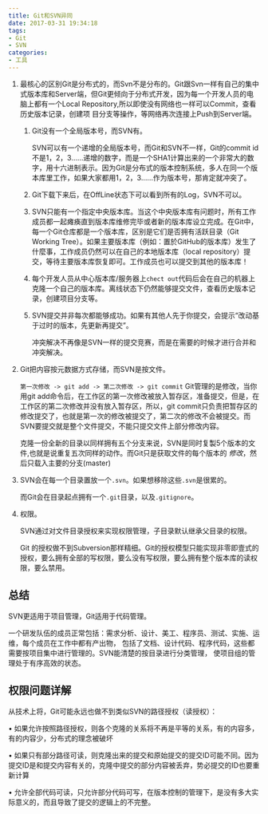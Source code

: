 ```yaml
---
title: Git和SVN异同
date: 2017-03-31 19:34:18
tags: 
- Git
- SVN
categories: 
- 工具
---
```


1. 最核心的区别Git是分布式的，而Svn不是分布的。Git跟Svn一样有自己的集中式版本库和Server端，但Git更倾向于分布式开发，因为每一个开发人员的电脑上都有一个Local Repository,所以即使没有网络也一样可以Commit，查看历史版本记录，创建项 目分支等操作，等网络再次连接上Push到Server端。
    
    <!-- more -->
    
    1. Git没有一个全局版本号，而SVN有。
        
        SVN可以有一个递增的全局版本号，而Git和SVN不一样，Git的commit id不是1，2，3……递增的数字，而是一个SHA1计算出来的一个非常大的数字，用十六进制表示。因为Git是分布式的版本控制系统，多人在同一个版本库里工作，如果大家都用1，2，3……作为版本号，那肯定就冲突了。
    
    2. Git下载下来后，在OffLine状态下可以看到所有的Log，SVN不可以。
    
    3. SVN只能有一个指定中央版本库。当这个中央版本库有问题时，所有工作成员都一起瘫痪直到版本库维修完毕或者新的版本库设立完成。在Git中，每一个Git仓库都是一个版本库，区别是它们是否拥有活跃目录（Git Working Tree）。如果主要版本库（例如：置於GitHub的版本库）发生了什麼事，工作成员仍然可以在自己的本地版本库（local repository）提交，等待主要版本库恢复即可。工作成员也可以提交到其他的版本库！
    
    4. 每个开发人员从中心版本库/服务器上`chect out`代码后会在自己的机器上克隆一个自己的版本库。离线状态下仍然能够提交文件，查看历史版本记录，创建项目分支等。
    
    5. SVN提交并非每次都能够成功。如果有其他人先于你提交，会提示“改动基于过时的版本，先更新再提交”。
    
        冲突解决不再像是SVN一样的提交竞赛，而是在需要的时候才进行合并和冲突解决。
    
2. Git把内容按元数据方式存储，而SVN是按文件。

    `第一次修改 -> git add -> 第二次修改 -> git commit`
    Git管理的是修改，当你用git add命令后，在工作区的第一次修改被放入暂存区，准备提交，但是，在工作区的第二次修改并没有放入暂存区，所以，git commit只负责把暂存区的修改提交了，也就是第一次的修改被提交了，第二次的修改不会被提交。而SVN要提交就是整个文件提交，不能只提交文件上部分修改内容。

    克隆一份全新的目录以同样拥有五个分支来说，SVN是同时复製5个版本的文件,也就是说重复五次同样的动作。而Git只是获取文件的每个版本的 *修改*，然后只载入主要的分支(master)
    
3. SVN会在每一个目录置放一个`.svn`。如果想移除这些`.svn`是很累的。
    
    而Git会在目录起点拥有一个`.git`目录，以及`.gitignore`。
    
4. 权限。

    SVN通过对文件目录授权来实现权限管理，子目录默认继承父目录的权限。
    
    Git 的授权做不到Subversion那样精细。Git的授权模型只能实现非零即壹式的授权，要么拥有全部的写权限，要么没有写权限，要么拥有整个版本库的读权限，要么禁用。

## 总结

SVN更适用于项目管理，Git适用于代码管理。

一个研发队伍的成员正常包括：需求分析、设计、美工、程序员、测试、实施、运维，每个成员在工作中都有产出物，  包括了文档、设计代码、程序代码，这些都需要按项目集中进行管理的。SVN能清楚的按目录进行分类管理， 使项目组的管理处于有序高效的状态。

## 权限问题详解

从技术上将，Git可能永远也做不到类似SVN的路径授权（读授权）：

• 如果允许按照路径授权，则各个克隆的关系将不再是平等的关系，有的内容多，有的内容少，分布式的理念被破坏

• 如果只有部分路径可读，则克隆出来的提交和原始提交的提交ID可能不同。因为提交ID是和提交内容有关的，克隆中提交的部分内容被丢弃，势必提交的ID也要重新计算

• 允许全部代码可读，只允许部分代码可写，在版本控制的管理下，是没有多大实际意义的，而且导致了提交的逻辑上的不完整。